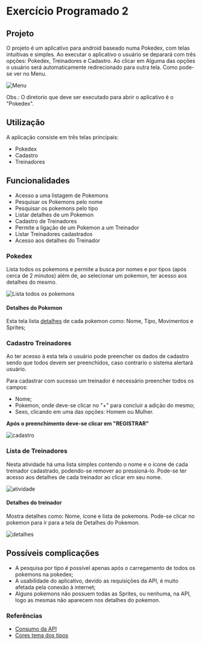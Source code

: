 # Exercício Programado 2

## Projeto

O projeto é um aplicativo para android baseado numa Pokedex, com telas intuitivas e simples.
Ao executar o aplicativo o usuário se deparará com três opções: Pokedex, Treinadores e Cadastro.
Ao clicar em Alguma das opções o usuário será automaticamente redirecionado para outra tela. Como pode-se ver no Menu.


![Menu](https://gitlab.com/GabrielTiveron/ep2/uploads/0d547fd97a31ef228e8d4bf0468ec14c/Menu.png)


Obs.: O diretorio que deve ser executado para abrir o aplicativo é o "Pokedex".

## Utilização
A aplicação consiste em três telas principais:
* Pokedex
* Cadastro
* Treinadores

## Funcionalidades

* Acesso a uma listagem de Pokemons
* Pesquisar os Pokemons pelo nome
* Pesquisar os pokemons pelo tipo
* Listar detalhes de um Pokemon
* Cadastro de Treinadores
* Permite a ligação de um Pokemon a um Treinador
* Listar Treinadores cadastrados
* Acesso aos detalhes do Treinador

### Pokedex

Lista todos os pokemons e permite a busca por nomes e por tipos (após cerca de 2 minutos)
além de, ao selecionar um pokemon, ter acesso aos detalhes do mesmo.

![Lista todos os pokemons](https://gitlab.com/GabrielTiveron/ep2/uploads/e78226a677b0ac75d5c006591fc4c760/Pokedex.png)


#### Detalhes do Pokemon

Esta tela lista [detalhes](https://gitlab.com/GabrielTiveron/ep2/uploads/69000aaa6698350fdb080c03cea311eb/Detalhes_Pokemon.png) de cada pokemon como: Nome, Tipo, Movimentos e Sprites;

### Cadastro Treinadores

Ao ter acesso à esta tela o usuário pode preencher os dados de cadastro sendo que todos devem ser preenchidos, caso contrario o sistema alertará usuário.

Para cadastrar com sucesso um treinador é necessário preencher todos os campos:
* Nome;
* Pokemon, onde deve-se clicar no "+" para concluir a adição do mesmo;
* Sexo, clicando em uma das opções: Homem ou Mulher.

**Após o preenchimento deve-se clicar em "REGISTRAR"**

![cadastro](https://gitlab.com/GabrielTiveron/ep2/uploads/39d9e6f1a6bee53d01d59cec4dfd15b6/Cadastro_Treinador.png)

### Lista de Treinadores

Nesta atividade há uma lista simples contendo o nome e o ícone de cada treinador cadastrado, podendo-se remover ao pressioná-lo.
Pode-se ter acesso aos detalhes de cada treinador ao clicar em seu nome.

![atividade](https://gitlab.com/GabrielTiveron/ep2/uploads/4513b5b14a54273cd236fbe10d6e6a83/Lista_Treinadores.png)

#### Detalhes do treinador

Mostra detalhes como: Nome, ícone e lista de pokemons.
Pode-se clicar no pokemon para ir para a tela de Detalhes do Pokemon.

![detalhes](https://gitlab.com/GabrielTiveron/ep2/uploads/00fcae993ed8c5c0c47ecdb7a5946b78/Detalhes_Treinador.png)

## Possíveis complicações

* A pesquisa por tipo é possível apenas após o carregamento de todos os pokemons na pokedex;
* A usabilidade do aplicativo, devido as requisições da API, é muito afetada pela conexão à internet;
* Alguns pokemons não possuem todas as Sprites, ou nenhuma, na API, logo as mesmas não aparecem nos detalhes do pokemon.

### Referências

* [Consumo da API](https://square.github.io/retrofit/)
* [Cores tema dos tipos](https://bulbapedia.bulbagarden.net/wiki/Main_Page)